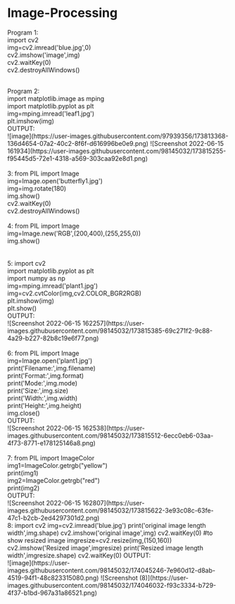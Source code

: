 # Image-Processing<br>

Program 1:<br>
import cv2<br>
img=cv2.imread('blue.jpg',0)<br>
cv2.imshow('image',img)<br>
cv2.waitKey(0)<br>
cv2.destroyAllWindows()<br>

<br>
Program 2:<br>
import matplotlib.image as mping<br>
import matplotlib.pyplot as plt<br>
img=mping.imread('leaf1.jpg')<br>
plt.imshow(img)<br>
OUTPUT:<br>
![image](https://user-images.githubusercontent.com/97939356/173813368-136d4654-07a2-40c2-8f6f-d616996be0e9.png)
![Screenshot 2022-06-15 161934](https://user-images.githubusercontent.com/98145032/173815255-f95445d5-72e1-4318-a569-303caa92e8d1.png)<br>
<br>
3:
from PIL import Image<br>
img=Image.open('butterfly1.jpg')<br>
img=img.rotate(180)<br>
img.show()<br>
cv2.waitKey(0)<br>
cv2.destroyAllWindows()<br>
<br>
4:
from PIL import Image<br>
img=Image.new('RGB',(200,400),(255,255,0))<br>
img.show()<br><br>
<br>
5:
import cv2<br>
import matplotlib.pyplot as plt<br>
import numpy as np<br>
img=mping.imread('plant1.jpg')<br>
img=cv2.cvtColor(img,cv2.COLOR_BGR2RGB)<br>
plt.imshow(img)<br>
plt.show()<br>
OUTPUT:<br>
![Screenshot 2022-06-15 162257](https://user-images.githubusercontent.com/98145032/173815385-69c271f2-9c88-4a29-b227-82b8c19e6f77.png)<br>
<br>
6:
from PIL import Image<br>
img=Image.open('plant1.jpg')<br>
print('Filename:',img.filename)<br>
print('Format:',img.format)<br>
print('Mode:',img.mode)<br>
print('Size:',img.size)<br>
print('Width:',img.width)<br>
print('Height:',img.height)<br>
img.close()<br>
OUTPUT:<br>
![Screenshot 2022-06-15 162538](https://user-images.githubusercontent.com/98145032/173815512-6ecc0eb6-03aa-4f73-8771-e178125146a8.png)
<br>
<br>
7:
from PIL import ImageColor<br>
img1=ImageColor.getrgb("yellow")<br>
print(img1)<br>
img2=ImageColor.getrgb("red")<br>
print(img2)<br>
OUTPUT:<br>
![Screenshot 2022-06-15 162807](https://user-images.githubusercontent.com/98145032/173815622-3e93c08c-63fe-47c1-b2cb-2ed4297301d2.png)
<br>
8:
import cv2
img=cv2.imread('blue.jpg')
print('original image length width',img.shape)
cv2.imshow('original image',img)
cv2.waitKey(0)
#to show resized image
imgresize=cv2.resize(img,(150,160))
cv2.imshow('Resized image',imgresize)
print('Resized image length width',imgresize.shape)
cv2.waitKey(0)
OUTPUT:<br>
![image](https://user-images.githubusercontent.com/98145032/174045246-7e960d12-d8ab-4519-94f1-48c823315080.png)
![Screenshot (8)](https://user-images.githubusercontent.com/98145032/174046032-f93c3334-b729-4f37-b1bd-967a31a86521.png)


